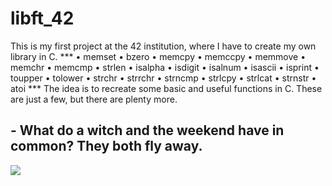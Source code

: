 # libft_42
This is my first project at the 42 institution, where I have to create my own library in C.
*** • memset
• bzero
• memcpy
• memccpy
• memmove
• memchr
• memcmp
• strlen
• isalpha
• isdigit
• isalnum
• isascii
• isprint
• toupper
• tolower
• strchr
• strrchr
• strncmp
• strlcpy
• strlcat
• strnstr
• atoi ***
The idea is to recreate some basic and useful functions in C. These are just a few, but there are plenty more.
## - What do a witch and the weekend have in common? They both fly away.
![](https://static.wikia.nocookie.net/wikia-spooky-month/images/0/0a/It%27s_spooky_month_Thumbnail.png/revision/latest?cb=20211202224428&path-prefix=es)
